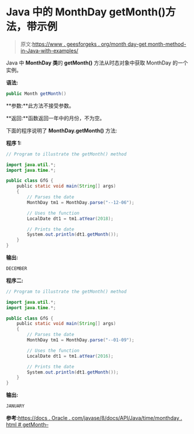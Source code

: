 # Java 中的 MonthDay getMonth()方法，带示例

> 原文:[https://www . geesforgeks . org/month day-get month-method-in-Java-with-examples/](https://www.geeksforgeeks.org/monthday-getmonth-method-in-java-with-examples/)

Java 中 **MonthDay 类**的 **getMonth()** 方法从时态对象中获取 MonthDay 的一个实例。

**语法:**

```java
public Month getMonth()
```

**参数:**此方法不接受参数。

**返回:**函数返回一年中的月份，不为空。

下面的程序说明了 **MonthDay.getMonth()** 方法:

**程序 1:**

```java
// Program to illustrate the getMonth() method

import java.util.*;
import java.time.*;

public class GfG {
    public static void main(String[] args)
    {
        // Parses the date
        MonthDay tm1 = MonthDay.parse("--12-06");

        // Uses the function
        LocalDate dt1 = tm1.atYear(2018);

        // Prints the date
        System.out.println(dt1.getMonth());
    }
}
```

**输出:**

```java
DECEMBER

```

**程序二:**

```java
// Program to illustrate the getMonth() method

import java.util.*;
import java.time.*;

public class GfG {
    public static void main(String[] args)
    {
        // Parses the date
        MonthDay tm1 = MonthDay.parse("--01-09");

        // Uses the function
        LocalDate dt1 = tm1.atYear(2016);

        // Prints the date
        System.out.println(dt1.getMonth());
    }
}
```

**输出:**

```java
JANUARY

```

**参考:**[https://docs . Oracle . com/javase/8/docs/API/Java/time/monthday . html # getMonth–](https://docs.oracle.com/javase/8/docs/api/java/time/MonthDay.html#getMonth--)